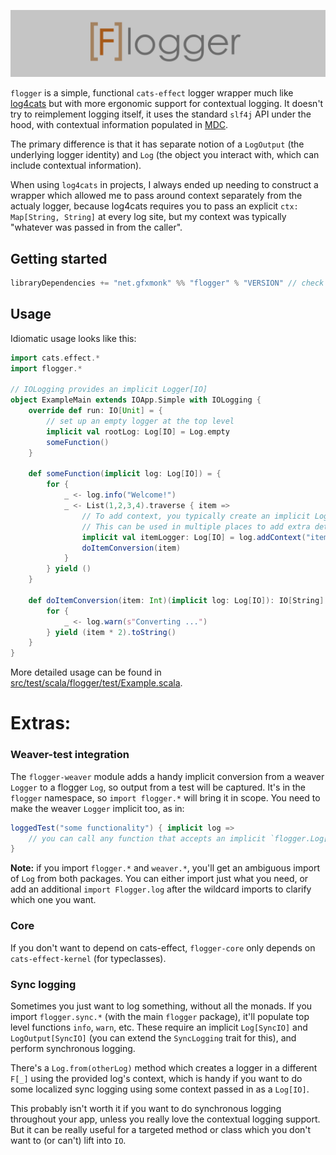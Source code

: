 <!-- <img src="http://gfxmonk.net/dist/status/project/flogger.png"> -->

![](/flogger.png)

`flogger` is a simple, functional `cats-effect` logger wrapper much like [log4cats](https://github.com/typelevel/log4cats) but with more ergonomic support for contextual logging. It doesn't try to reimplement logging itself, it uses the standard `slf4j` API under the hood, with contextual information populated in [MDC](https://logback.qos.ch/manual/mdc.html).

The primary difference is that it has separate notion of a `LogOutput` (the underlying logger identity) and `Log` (the object you interact with, which can include contextual information).

When using `log4cats` in projects, I always ended up needing to construct a wrapper which allowed me to pass around context separately from the actualy logger, because log4cats requires you to pass an explicit `ctx: Map[String, String]` at every log site, but my context was typically "whatever was passed in from the caller".

## Getting started

```scala
libraryDependencies += "net.gfxmonk" %% "flogger" % "VERSION" // check github tags for latest release
```

## Usage

Idiomatic usage looks like this:

```scala
import cats.effect.*
import flogger.*

// IOLogging provides an implicit Logger[IO]
object ExampleMain extends IOApp.Simple with IOLogging {
	override def run: IO[Unit] = {
		// set up an empty logger at the top level
		implicit val rootLog: Log[IO] = Log.empty
		someFunction()
	}

	def someFunction(implicit log: Log[IO]) = {
		for {
			_ <- log.info("Welcome!")
			_ <- List(1,2,3,4).traverse { item =>
				// To add context, you typically create an implicit Log[F] in a specific scope.
				// This can be used in multiple places to add extra details at different levels
				implicit val itemLogger: Log[IO] = log.addContext("item" -> item.toString())
				doItemConversion(item)
			}
		} yield ()
	}

	def doItemConversion(item: Int)(implicit log: Log[IO]): IO[String] = {
		for {
			_ <- log.warn(s"Converting ...")
		} yield (item * 2).toString()
	}
}
```

More detailed usage can be found in [src/test/scala/flogger/test/Example.scala]().

# Extras:

### Weaver-test integration

The `flogger-weaver` module adds a handy implicit conversion from a weaver `Logger` to a flogger `Log`, so output from a test will be captured. It's in the `flogger` namespace, so `import flogger.*` will bring it in scope. You need to make the weaver `Logger` implicit too, as in:

```scala
loggedTest("some functionality") { implicit log =>
	// you can call any function that accepts an implicit `flogger.Log[F]`
}
```

**Note:** if you import `flogger.*` and `weaver.*`, you'll get an ambiguous import of `Log` from both packages. You can either import just what you need, or add an additional `import Flogger.log` after the wildcard imports to clarify which one you want.

### Core

If you don't want to depend on cats-effect, `flogger-core` only depends on `cats-effect-kernel` (for typeclasses).

### Sync logging

Sometimes you just want to log something, without all the monads. If you import `flogger.sync.*` (with the main `flogger` package), it'll populate top level functions `info`, `warn`, etc. These require an implicit `Log[SyncIO]` and `LogOutput[SyncIO]` (you can extend the `SyncLogging` trait for this), and perform synchronous logging.

There's a `Log.from(otherLog)` method which creates a logger in a different `F[_]` using the provided log's context, which is handy if you want to do some localized sync logging using some context passed in as a `Log[IO]`.

This probably isn't worth it if you want to do synchronous logging throughout your app, unless you really love the contextual logging support. But it can be really useful for a targeted method or class which you don't want to (or can't) lift into `IO`.
